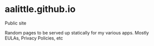 # aalittle.github.io
Public site

Random pages to be served up statically for my various apps. Mostly EULAs, Privacy Policies, etc
